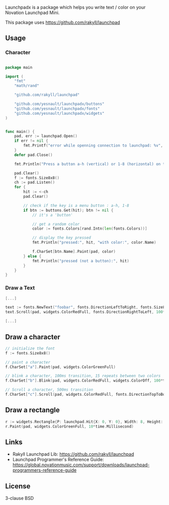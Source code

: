 Launchpadx is a package which helps you write text / color on your Novation Launchpad Mini.

This package uses https://github.com/rakyll/launchpad


## Usage

### Character
```go

package main

import (
	"fmt"
	"math/rand"

	"github.com/rakyll/launchpad"

	"github.com/yesnault/launchpadx/buttons"
	"github.com/yesnault/launchpadx/fonts"
	"github.com/yesnault/launchpadx/widgets"
)


func main() {
	pad, err := launchpad.Open()
	if err != nil {
		fmt.Printf("error while openning connection to launchpad: %v", err)
	}
	defer pad.Close()

	fmt.Println("Press a button a-h (vertical) or 1-8 (horizontal) on the launchpad")

	pad.Clear()
	f := fonts.Size8x8()
	ch := pad.Listen()
	for {
		hit := <-ch
		pad.Clear()

		// check if the key is a menu button : a-h, 1-8
		if btn := buttons.Get(hit); btn != nil {
			// it's a 'button'

			// get a random color
			color := fonts.Colors[rand.Intn(len(fonts.Colors))]

			// display the key pressed
			fmt.Println("pressed:", hit, "with color:", color.Name)

			f.CharSet[btn.Name].Paint(pad, color)
		} else {
			fmt.Println("pressed (not a button):", hit)
		}
	}
}

```

### Draw a Text

```go
[...]

text := fonts.NewText("foobar", fonts.DirectionLeftToRight, fonts.Size8x8())
text.Scroll(pad, widgets.ColorRedFull, fonts.DirectionRightToLeft, 100*time.Millisecond)

[...]
```


## Draw a character

```go
// initialize the font
f := fonts.Size8x8()

// paint a character
f.CharSet["a"].Paint(pad, widgets.ColorGreenFull)

// blink a character, 100ms transition, 15 repeats between two colors
f.CharSet["b"].Blink(pad, widgets.ColorRedFull, widgets.ColorOff, 100*time.Millisecond, 15)

// Scroll a character, 500ms transition
f.CharSet["c"].Scroll(pad, widgets.ColorRedFull, fonts.DirectionTopToBottom, 500*time.Millisecond)

```

## Draw a rectangle

```go
r := widgets.Rectangle{P: launchpad.Hit{X: 0, Y: 0}, Width: 8, Height: 8}
r.Paint(pad, widgets.ColorGreenFull, 10*time.Millisecond)
```

## Links

* Rakyll Launchpad Lib: https://github.com/rakyll/launchpad
* Launchpad Programmer's Reference Guide: https://global.novationmusic.com/support/downloads/launchpad-programmers-reference-guide

## License

3-clause BSD
